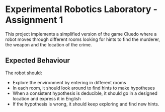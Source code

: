 # Experimental Robotics Laboratory - Assignment 1
This project implements a simplified version of the game Cluedo where a robot moves through different rooms looking for hints to find the murderer, the weapon and the location of the crime. 
## Expected Behaviour
The robot should:
- Explore the environment by entering in different rooms
- In each room, it should look around to find hints to make hypotheses
- When a consistent hypothesis is deducible, it should go in a designed location and express it in English
- If the hypothesis is wrong, it should keep exploring and find new hints.
